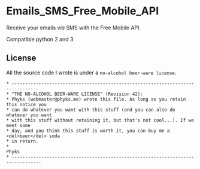 Emails_SMS_Free_Mobile_API
==========================

Receive your emails _via_ SMS with the Free Mobile API.

Compatible python 2 and 3


## License

All the source code I wrote is under a `no-alcohol beer-ware license`.
```
* --------------------------------------------------------------------------------
* "THE NO-ALCOHOL BEER-WARE LICENSE" (Revision 42):
* Phyks (webmaster@phyks.me) wrote this file. As long as you retain this notice you
* can do whatever you want with this stuff (and you can also do whatever you want
* with this stuff without retaining it, but that's not cool...). If we meet some
* day, and you think this stuff is worth it, you can buy me a <del>beer</del> soda
* in return.
*																		Phyks
* ---------------------------------------------------------------------------------
```
